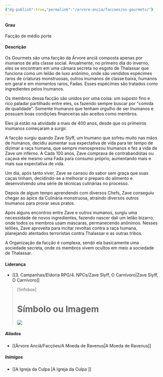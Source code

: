 ```yaml
---
{"dg-publish":true,"permalink":"/arvore-ancia/faccoes/os-gourmets/"}
---
```


#### Grau  
Facção de médio porte
 
#### Descrição
Os Gourmets são uma facção da Árvore anciã composta apenas por inumanos de alta classe social. Anualmente, no primeiro dia do inverno, eles se encontram em uma câmara secreta no esgoto de Thalassar que funciona como um leilão de luxo anônimo, onde são vendidos espécimes raros de criaturas monstruosas, outros inumanos de classe baixa, humanos em geral e em momentos raros, Fadas. Esses espécimes são tratados como ingredientes pelos Inumanos.

Os membros dessa facção são unidos por uma coisa: um suposto fino e rico paladar partilhado entre eles, os fazendo sempre buscar por "comida de qualidade".  Somente Inumanos que tenham orgulho de ser Inumanos e possuam boas condições financeiras são aceitos como membros.

Eles já estão na atividade a mais de 400 anos, desde que os primeiros inumanos começaram a surgir.

A facção surgiu quando Zave Slyff, um  Inumano que sofreu muito nas mãos de humanos, decidiu aumentar sua expectativa de vida para ter tempo de dizimar a raça humana, que sempre menosprezou Inumanos e fez a vida de Zave um inferno. A Cada 100 anos, Zave comprava de contrabandistas ou caçava ele mesmo uma Fada para consumo próprio, aumentando mais e mais sua expectativa de vida. 

Um dia, após tanto viver, Zave se cansou do sabor sem graça que suas caças tinham, decidindo-se a melhorar o preparo do alimento e desenvolvendo uma série de técnicas culinárias no processo. 

Depois de algum tempo aprendendo com diversos Chefs, Zave conseguiu chegar ao ápice da Culinária monstruosa, atraindo diversos outros Inumanos para provar seus pratos.

Após alguns encontros entre Zave e outros inumanos, surgiu uma necessidade de novos ingredientes, fazendo nascer dali um leilão bizarro, onde todos os membros usam máscaras, permanecendo anônimos. Nesses leilões, Zave aproveita para incitar revoltas contra a raça humana, planejando atentados terroristas contra Thalassar e as outras tribos.

A Organização da facção é complexa, sendo ela basicamente uma sociedade secreta, onde os membros vivem ocultos em meio a sociedade de Thalassar. 
#### Liderança  
- [[3. Campanhas/Eldoria RPG/4. NPCs/Zave Slyff, O Carnívoro\|Zave Slyff, O Carnívoro]]

> [!infobox]
> # Símbolo ou Imagem
> ![](https://i.imgur.com/KaP0Pxg.jpeg)



##### Aliados
- [[Árvore Anciã/Facções/A Moeda de Ravenus\|A Moeda de Ravenus]]

##### Inimigos 
- [[A Igreja da Culpa \|A Igreja da Culpa ]]



